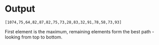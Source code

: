# Output

```
[1074,75,64,82,87,82,75,73,28,83,32,91,78,58,73,93]
```

First element is the maximum, remaining elements form the best path - looking from top to bottom.
